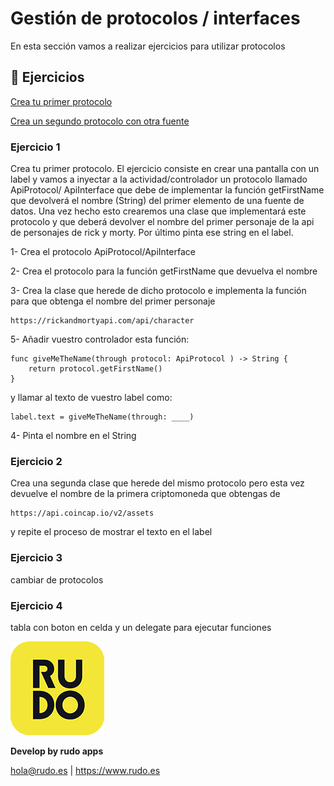 # Gestión de protocolos / interfaces
En esta sección vamos a realizar ejercicios para utilizar protocolos

## 📝 Ejercicios
[Crea tu primer protocolo](#Ejercicio-1)

[Crea un segundo protocolo con otra fuente](#Ejercicio-2)


### Ejercicio 1

Crea tu primer protocolo. El ejercicio consiste en crear una pantalla con un label y vamos a inyectar a la actividad/controlador un protocolo llamado ApiProtocol/ ApiInterface que debe de implementar la función getFirstName que devolverá el nombre (String) del primer elemento de una fuente de datos. Una vez hecho esto crearemos una clase que implementará este protocolo y que deberá devolver el nombre del primer personaje de la api de personajes de rick y morty. Por último pinta ese string en el label.

1- Crea el protocolo ApiProtocol/ApiInterface

2- Crea el protocolo para la función getFirstName que devuelva el nombre

3- Crea la clase que herede de dicho protocolo e implementa la función para que obtenga el nombre del primer personaje
```
https://rickandmortyapi.com/api/character
```

5- Añadir vuestro controlador esta función:
```
func giveMeTheName(through protocol: ApiProtocol ) -> String {
	return protocol.getFirstName()
}
```
y llamar al texto de vuestro label como:
```
label.text = giveMeTheName(through: ____)
```

4- Pinta el nombre en el String


### Ejercicio 2

Crea una segunda clase que herede del mismo protocolo pero esta vez devuelve el nombre de la primera criptomoneda que obtengas de
```
https://api.coincap.io/v2/assets
```
y repite el proceso de mostrar el texto en el label

### Ejercicio 3
cambiar de protocolos
### Ejercicio 4
tabla con boton en celda y un delegate para ejecutar funciones


![Rudo](../README/rudo.png)

**Develop by rudo apps**

hola@rudo.es | https://www.rudo.es